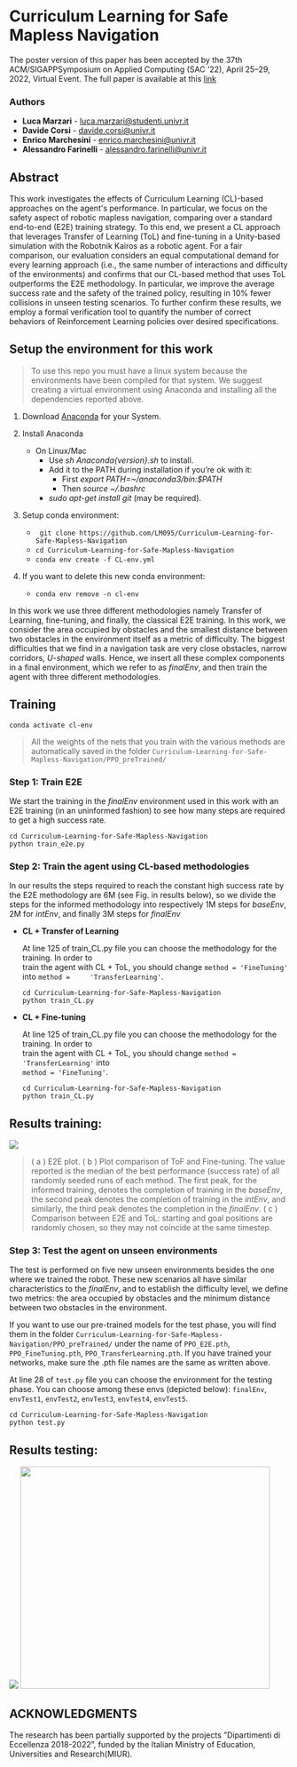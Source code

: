 # Curriculum Learning for Safe Mapless Navigation

The poster version of this paper has been accepted by the 37th ACM/SIGAPPSymposium on Applied Computing (SAC ’22), April 25–29, 2022, Virtual Event.
The full paper is available at this [link](https://arxiv.org/abs/2112.12490)

### Authors
* **Luca Marzari** - luca.marzari@studenti.univr.it
*  **Davide Corsi** - davide.corsi@univr.it
*  **Enrico Marchesini** - enrico.marchesini@univr.it
*  **Alessandro Farinelli** - alessandro.farinelli@univr.it

## Abstract
This work investigates the effects of Curriculum Learning (CL)-based approaches on the agent's performance. In particular, we focus on the safety aspect of robotic mapless navigation, comparing over a standard end-to-end (E2E) training strategy. To this end, we present a CL approach that leverages Transfer of Learning (ToL) and fine-tuning in a Unity-based simulation with the Robotnik Kairos as a robotic agent. For a fair comparison, our evaluation considers an equal computational demand for every learning approach (i.e., the same number of interactions and difficulty of the environments) and confirms that our CL-based method that uses ToL outperforms the E2E methodology. In particular, we improve the average success rate and the safety of the trained policy, resulting in 10\% fewer collisions in unseen testing scenarios. To further confirm these results, we employ a formal verification tool to quantify the number of correct behaviors of Reinforcement Learning policies over desired specifications.


## Setup the environment for this work
> To use this repo you must have a linux system because the environments have been compiled for that system. We suggest creating a virtual environment using Anaconda and installing all the dependencies reported above.

1. Download [Anaconda](https://www.anaconda.com/distribution/#download-section) for your System.

2.  Install Anaconda
	- On Linux/Mac 
		- Use *sh Anaconda{version}.sh* to install.
		- Add it to the PATH during installation if you’re ok with it:
			- First *export PATH=~/anaconda3/bin:$PATH*
			- Then *source ~/.bashrc*
		- *sudo apt-get install git* (may be required).

3.  Setup conda environment:
	- `
git clone https://github.com/LM095/Curriculum-Learning-for-Safe-Mapless-Navigation`
	- `cd Curriculum-Learning-for-Safe-Mapless-Navigation`
	- `conda env create -f CL-env.yml`
	
4.  If you want to delete this new conda environment:
	- `conda env remove -n cl-env`
	
	
In this work we use three different methodologies namely Transfer of Learning, fine-tuning, and finally, the classical E2E training. In this work, we consider the area occupied by obstacles and the smallest distance between two obstacles in the environment itself as a metric of difficulty. The biggest difficulties that we find in a navigation task are very close obstacles, narrow corridors, *U-shaped* walls. Hence, we insert all these complex components in a final environment, which we refer to as *finalEnv*, and then train the agent with three different methodologies.


## Training 
`conda activate cl-env`


>All the weights of the nets that you train with the various methods are automatically saved in the folder 
`Curriculum-Learning-for-Safe-Mapless-Navigation/PPO_preTrained/`

### Step 1: Train E2E
We start the training in the *finalEnv* environment used in this work with an E2E training (in an uninformed fashion) to see how many steps are required to get a high success rate.
```
cd Curriculum-Learning-for-Safe-Mapless-Navigation
python train_e2e.py
```
### Step 2: Train the agent using CL-based methodologies
In our results the steps required to reach the constant high success rate by the E2E methodology are 6M (see Fig. in results below), so we divide the steps for the informed methodology into respectively 1M steps for *baseEnv*, 2M for *intEnv*, and finally 3M steps for *finalEnv*


 -  **CL + Transfer of Learning**
 
	 At line 125 of train_CL.py file you can choose the methodology for the training. In order to 	
	 train the agent with CL + ToL, you should change `method = 'FineTuning'` into `method = 	
	 'TransferLearning'`. 
	```
	cd Curriculum-Learning-for-Safe-Mapless-Navigation
	python train_CL.py
	```
 -  **CL + Fine-tuning**

	 At line 125 of train_CL.py file you can choose the methodology for the training. In order to 	
	 train the agent with CL + ToL, you should change `method = 'TransferLearning'` into 		
	 `method = 'FineTuning'`. 
	```
	cd Curriculum-Learning-for-Safe-Mapless-Navigation
	python train_CL.py
	```
	
## Results training:
![](https://i.imgur.com/EJckV7m.png)
> ( a ) E2E plot. ( b ) Plot comparison of ToF and Fine-tuning. The value reported is the median of the best performance (success rate) of all randomly seeded runs of each method. The first peak, for the informed training, denotes the completion of training in the *baseEnv*, the second peak denotes the completion of training in the *intEnv*, and similarly, the third peak denotes the completion in the *finalEnv*. ( c ) Comparison between E2E and ToL: starting and goal positions are randomly chosen, so they may not coincide at the same timestep.



### Step 3: Test the agent on unseen environments
The test is performed on five new unseen environments besides the one where we trained the robot. These new scenarios all have similar characteristics to the *finalEnv*, and to establish the difficulty level, we define two metrics: the area occupied by obstacles and the minimum distance between two obstacles in the environment.

If you want to use our pre-trained models for the test phase, you will find them in the folder `Curriculum-Learning-for-Safe-Mapless-Navigation/PPO_preTrained/` under the name of `PPO_E2E.pth`, `PPO_FineTuning.pth`, `PPO_TransferLearning.pth`.
If you have trained your networks, make sure the .pth file names are the same as written above.

At line 28 of `test.py` file you can choose the environment for the testing phase. You can choose among these envs (depicted below): `finalEnv`, `envTest1`, `envTest2`, `envTest3`, `envTest4`, `envTest5`.

	cd Curriculum-Learning-for-Safe-Mapless-Navigation
	python test.py
	

## Results testing:
![](https://i.imgur.com/YWJU12s.png)
<img src="https://i.imgur.com/P0WsSG8.png" width="450" height="400">


## ACKNOWLEDGMENTS
The research has been partially supported by the projects ”Dipartimenti di Eccellenza 2018-2022”, funded by the Italian Ministry of Education, Universities and Research(MIUR).


